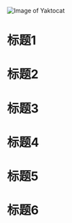 ![Image of Yaktocat](https://octodex.github.com/images/yaktocat.png)
# 标题1
# 标题2
# 标题3
# 标题4
# 标题5
# 标题6
